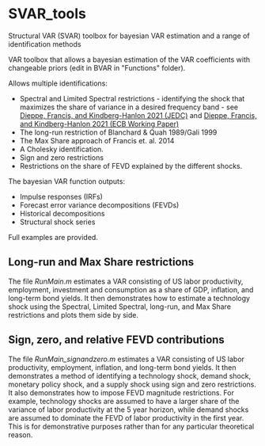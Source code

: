 # SVAR_tools
Structural VAR (SVAR) toolbox for bayesian VAR estimation and a range of identification methods

VAR toolbox that allows a bayesian estimation of the VAR coefficients with changeable priors (edit in BVAR in "Functions" folder). 

Allows multiple identifications: 
* Spectral and Limited Spectral restrictions - identifying the shock that maximizes the share of variance in a desired frequency band - see [Dieppe, Francis, and Kindberg-Hanlon 2021 (JEDC)](https://www.sciencedirect.com/science/article/pii/S0165188921001512) and [Dieppe, Francis, and Kindberg-Hanlon 2021 (ECB Working Paper)](https://www.ecb.europa.eu/pub/pdf/scpwps/ecb.wp2534~2383e60ba4.en.pdf?eeffb1db5c1033da86491dbc6c96ce9a)
* The long-run restriction of Blanchard & Quah 1989/Gali 1999
* The Max Share approach of Francis et. al. 2014
* A Cholesky identification.
* Sign and zero restrictions
* Restrictions on the share of FEVD explained by the different shocks.


The bayesian VAR function outputs:
* Impulse responses (IRFs)
* Forecast error variance decompositions (FEVDs)
* Historical decompositions
* Structural shock series

Full examples are provided.

## Long-run and Max Share restrictions
The file *RunMain.m* estimates a VAR consisting of US labor productivity, employment, investment and consumption as a share of GDP, inflation, and long-term bond yields. It then demonstrates how to estimate a technology shock using the Spectral, Limited Spectral, long-run, and Max Share restrictions and plots them side by side.


## Sign, zero, and relative FEVD contributions
The file *RunMain_signandzero.m* estimates a VAR consisting of US labor productivity, employment, inflation, and long-term bond yields. It then demonstrates a method of identifying a technology shock, demand shock, monetary policy shock, and a supply shock using sign and zero restrictions. It also demonstrates how to impose FEVD magnitude restrictions. For example, technology shocks are assumed to have a larger share of the variance of labor productivity at the 5 year horizon, while demand shocks are assumed to dominate the FEVD of labor productivity in the first year. This is for demonstrative purposes rather than for any particular theoretical reason.


